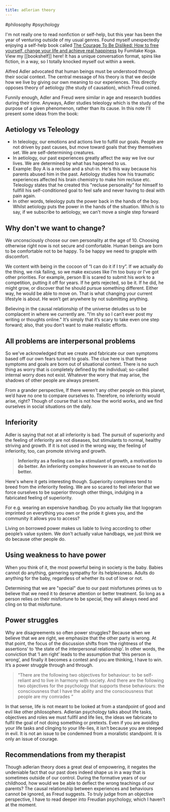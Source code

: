 ```yaml
---
title: adlerian theory
---
```

#philosophy #psychology 

I'm not really one to read nonfiction or self-help, but this year has been the year of venturing outside of my usual genres. Found myself unexpectedly enjoying a self-help book called  [The Courage To Be Disliked: How to free yourself, change your life and achieve real happiness](https://app.thestorygraph.com/books/28473aa9-7e42-4ce1-9cb2-2534d9629ccd) by Fumitake Koga. View my [[bookshelf]] here! It has a unique conversation format, spins like fiction, in a way, so I totally knocked myself out within a week. 

Alfred Adler advocated that human beings must be understood through their social context. The central message of his theory is that we decide how we live by giving our own meaning to our experiences. This directly opposes theory of aetiology (the study of causation), which Freud coined. 

Funnily enough, Adler and Freud were similar in age and research buddies during their time. Anyways, Adler studies teleology which is the study of the purpose of a given phenomenon, rather than its cause. In this note I'll present some ideas from the book: 

## Aetiology vs Teleology

- In teleology, our emotions and actions live to fulfill our goals. People are not driven by past causes, but move toward goals that they themselves set. We are self-determining creatures.
- In aetiology, our past experiences greatly affect the way we live our lives.  We are determined by what has happened to us. 
- Example: Boy A is a recluse and a shut-in. He's this way because his parents abused him in the past. Aetiology studies how his traumatic experiences affected his brain chemistry to make him recluse etc. Teleology states that he created this "recluse personality" for himself to fullfill his self-conditioned goal to feel safe and never having to deal with pain again.
- In other words, teleology puts the power back in the hands of the boy. Whilst aetiology puts the power in the hands of the situation. Which is to say, if we subscribe to aetiology, we can't move a single step forward

## Why don't we want to change?

We unconsciously choose our own personality at the age of 10. Choosing otherwise right now is not secure and comfortable. Human beings are born to be comfortable not to be happy. To be happy we need to grapple with discomfort.

We content with being in the cocoon of “I can do it if I try”. If we actually do the thing, we risk failing, so we make excuses like I’m too busy or I’ve got other priorities. For example, person B is scared to submit his work to a competition, putting it off for years. If he gets rejected, so be it. If he did, he might grow, or discover that he should pursue something different. Either way, he would be able to move on. That is what changing your current lifestyle is about. He won’t get anywhere by not submitting anything.

Believing in the causal relationship of the universe deludes us to be complacent in where we currently are. "I’m shy so I can’t ever post my writing or thoughts online." It’s simply that it’s scary to take even one step forward; also, that you don’t want to make realistic efforts. 

## All problems are interpersonal problems

So we've acknowledged that we create and fabricate our own symptoms based off our own fears turned to goals. The clue here is that these symptoms and goals are born out of situational context. There is no such thing as worry that is completely defined by the individual; so-called internal worry does not exist. Whatever the worry that may arise, the shadows of other people are always present.

From a grander perspective, If there weren’t any other people on this planet, we’d have no one to compare ourselves to. Therefore, no inferiority would arise, right? Though of course that is not how the world works, and we find ourselves in social situations on the daily.


## Inferiority 

Adler is saying that not at all inferiority is bad. The pursuit of superiority and the feeling of inferiority are not diseases, but stimulants to normal, healthy striving and growth. If it is not used in the wrong way, the feeling of inferiority, too, can promote striving and growth.

> **Inferiority as a feeling can be a stimulant of growth, a motivation to do better. An inferiority complex however is an excuse to not do better.** 

Here's where it gets interesting though. Superiority complexes tend to breed from the inferiority feeling. We are so scared to feel inferior that we force ourselves to be superior through other things, indulging in a fabricated feeling of superiority.

For e.g. wearing an expensive handbag. Do you actually like that logogram imprinted on everything you own or the pride it gives you, and the community it allows you to access?  

Living on borrowed power makes us liable to living according to other people’s value system. We don't actually value handbags, we just think we do because other people do.

  

## Using weakness to have power 

When you think of it, the most powerful being in society is the baby. Babies cannot do anything, garnering sympathy for its helplessness. Adults do anything for the baby, regardless of whether its out of love or not. 

Determining that we are "special" due to our past misfortunes primes us to believe that we need it to deserve attention or better treatment. So long as a person relies on their misfortune to be special, they will always need and cling on to that misfortune. 

  
## Power struggles

Why are disagreements so often power struggles? Because when we believe that we are right, we emphasize that the other party is wrong. At that point, the focus of the discussion shifts from ‘the rightness of the assertions’ to ‘the state of the interpersonal relationship’. In other words, the conviction that ‘I am right’ leads to the assumption that ‘this person is wrong’, and finally it becomes a contest and you are thinking, I have to win. It’s a power struggle through and through. 

> “There are the following two objectives for behaviour: to be self-reliant and to live in harmony with society. And there are the following two objectives for the psychology that supports these behaviours: the consciousness that I have the ability and the consciousness that people are my comrades ”

In that sense, life is not meant to be looked at from a standpoint of good and evil like other philosophers. Adlerian psychology talks about life tasks, objectives and roles we must fullfil and life lies, the ideas we fabricate to fulfil the goal of not doing something or pretexts. Even if you are avoiding your life tasks and clinging to your life-lies, it isn’t because you are steeped in evil. It is not an issue to be condemned from a moralistic standpoint. It is only an issue of courage.


## Recommendations from my therapist 

Though adlerian theory does a great deal of empowering, it negates the undeniable fact that our past does indeed shape us in a way that is sometimes outside of our control. During the formative years of our childhood, how would we be able to deflect the wrong teachings of our parents? The causal relationship between experiences and behaviours cannot be ignored, as Freud suggests. To truly judge from an objective perspective, I have to read deeper into Freudian psychology, which I haven’t at the moment. 
